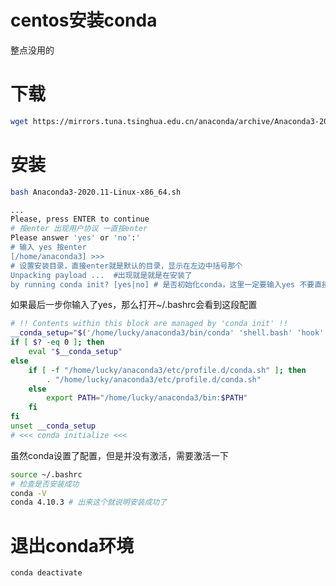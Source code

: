 # centos安装conda


整点没用的
<!--more--> 

# 下载
```bash
wget https://mirrors.tuna.tsinghua.edu.cn/anaconda/archive/Anaconda3-2021.11-Linux-x86_64.sh --no-check-certificate
```

# 安装
```bash
bash Anaconda3-2020.11-Linux-x86_64.sh

...
Please, press ENTER to continue
# 按enter 出现用户协议 一直按enter
Please answer 'yes' or 'no':'
# 输入 yes 按enter
[/home/anaconda3] >>> 
# 设置安装目录，直接enter就是默认的目录，显示在左边中括号那个
Unpacking payload ...  #出现就是就是在安装了
by running conda init? [yes|no] # 是否初始化conda，这里一定要输入yes 不要直接按enter，因为默认是no 然后就安装完成了
```

如果最后一步你输入了yes，那么打开~/.bashrc会看到这段配置



```bash
# !! Contents within this block are managed by 'conda init' !!
__conda_setup="$('/home/lucky/anaconda3/bin/conda' 'shell.bash' 'hook' 2> /dev/null)"
if [ $? -eq 0 ]; then
    eval "$__conda_setup"
else
    if [ -f "/home/lucky/anaconda3/etc/profile.d/conda.sh" ]; then
        . "/home/lucky/anaconda3/etc/profile.d/conda.sh"
    else
        export PATH="/home/lucky/anaconda3/bin:$PATH"
    fi
fi
unset __conda_setup
# <<< conda initialize <<<
```

虽然conda设置了配置，但是并没有激活，需要激活一下

```bash
source ~/.bashrc
# 检查是否安装成功
conda -V
conda 4.10.3 # 出来这个就说明安装成功了
```

# 退出conda环境

```bash
conda deactivate
```


